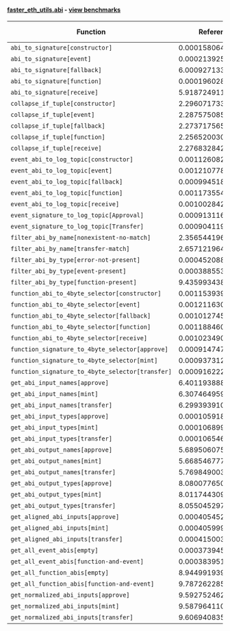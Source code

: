 #### [faster_eth_utils.abi](https://github.com/BobTheBuidler/faster-eth-utils/blob/strict-dunder-typing/faster_eth_utils/abi.py) - [view benchmarks](https://github.com/BobTheBuidler/faster-eth-utils/blob/strict-dunder-typing/benchmarks/test_abi_benchmarks.py)

| Function | Reference Mean | Faster Mean | % Change | Speedup (%) | x Faster | Faster |
|----------|---------------|-------------|----------|-------------|----------|--------|
| `abi_to_signature[constructor]` | 0.00015806448282120093 | 8.054497372163797e-05 | 49.04% | 96.24% | 1.96x | ✅ |
| `abi_to_signature[event]` | 0.00021392554514668778 | 9.879057663946721e-05 | 53.82% | 116.54% | 2.17x | ✅ |
| `abi_to_signature[fallback]` | 6.000927133435509e-05 | 5.1811836258288036e-05 | 13.66% | 15.82% | 1.16x | ✅ |
| `abi_to_signature[function]` | 0.0001960283499470474 | 9.327353685947032e-05 | 52.42% | 110.17% | 2.10x | ✅ |
| `abi_to_signature[receive]` | 5.9187249119740205e-05 | 5.166407724141343e-05 | 12.71% | 14.56% | 1.15x | ✅ |
| `collapse_if_tuple[constructor]` | 2.2960717335915498e-05 | 5.542866178734616e-06 | 75.86% | 314.24% | 4.14x | ✅ |
| `collapse_if_tuple[event]` | 2.2875750854429986e-05 | 5.475917798911722e-06 | 76.06% | 317.75% | 4.18x | ✅ |
| `collapse_if_tuple[fallback]` | 2.273717565319337e-05 | 5.556992648987549e-06 | 75.56% | 309.16% | 4.09x | ✅ |
| `collapse_if_tuple[function]` | 2.2565200302804438e-05 | 5.434945123493153e-06 | 75.91% | 315.19% | 4.15x | ✅ |
| `collapse_if_tuple[receive]` | 2.2768328420889598e-05 | 5.577014748669232e-06 | 75.51% | 308.25% | 4.08x | ✅ |
| `event_abi_to_log_topic[constructor]` | 0.0011260825280575884 | 0.0008081648957428059 | 28.23% | 39.34% | 1.39x | ✅ |
| `event_abi_to_log_topic[event]` | 0.001210778730077032 | 0.0008384247066436457 | 30.75% | 44.41% | 1.44x | ✅ |
| `event_abi_to_log_topic[fallback]` | 0.000994518028570592 | 0.000773259431372694 | 22.25% | 28.61% | 1.29x | ✅ |
| `event_abi_to_log_topic[function]` | 0.0011735543883981655 | 0.0008382849639955131 | 28.57% | 39.99% | 1.40x | ✅ |
| `event_abi_to_log_topic[receive]` | 0.0010028423874067656 | 0.0007731506578944769 | 22.90% | 29.71% | 1.30x | ✅ |
| `event_signature_to_log_topic[Approval]` | 0.0009131162951922588 | 0.0006993429109433931 | 23.41% | 30.57% | 1.31x | ✅ |
| `event_signature_to_log_topic[Transfer]` | 0.0009041194574970064 | 0.0007016233291241523 | 22.40% | 28.86% | 1.29x | ✅ |
| `filter_abi_by_name[nonexistent-no-match]` | 2.356544196550285e-05 | 1.947336288737239e-05 | 17.36% | 21.01% | 1.21x | ✅ |
| `filter_abi_by_name[transfer-match]` | 2.6571219641029502e-05 | 2.160503594577632e-05 | 18.69% | 22.99% | 1.23x | ✅ |
| `filter_abi_by_type[error-not-present]` | 0.0004520883630923703 | 1.6521568514461934e-05 | 96.35% | 2636.35% | 27.36x | ✅ |
| `filter_abi_by_type[event-present]` | 0.00038855318644741423 | 1.6448206309886952e-05 | 95.77% | 2262.28% | 23.62x | ✅ |
| `filter_abi_by_type[function-present]` | 9.435993438637027e-05 | 1.588975836186451e-05 | 83.16% | 493.84% | 5.94x | ✅ |
| `function_abi_to_4byte_selector[constructor]` | 0.001153939523399061 | 0.0008161231333912805 | 29.28% | 41.39% | 1.41x | ✅ |
| `function_abi_to_4byte_selector[event]` | 0.001211630617346814 | 0.0008457104782992595 | 30.20% | 43.27% | 1.43x | ✅ |
| `function_abi_to_4byte_selector[fallback]` | 0.001012745978165976 | 0.0007815328722360109 | 22.83% | 29.58% | 1.30x | ✅ |
| `function_abi_to_4byte_selector[function]` | 0.0011884602871794468 | 0.000843633023255393 | 29.01% | 40.87% | 1.41x | ✅ |
| `function_abi_to_4byte_selector[receive]` | 0.0010234906376313444 | 0.000778148635606726 | 23.97% | 31.53% | 1.32x | ✅ |
| `function_signature_to_4byte_selector[approve]` | 0.0009147471665048698 | 0.0007008109303338485 | 23.39% | 30.53% | 1.31x | ✅ |
| `function_signature_to_4byte_selector[mint]` | 0.0009373126462579447 | 0.0007020219864430779 | 25.10% | 33.52% | 1.34x | ✅ |
| `function_signature_to_4byte_selector[transfer]` | 0.0009162224331065419 | 0.0006980723713433667 | 23.81% | 31.25% | 1.31x | ✅ |
| `get_abi_input_names[approve]` | 6.401193888770933e-05 | 2.1467610574556924e-05 | 66.46% | 198.18% | 2.98x | ✅ |
| `get_abi_input_names[mint]` | 6.307464959408963e-05 | 2.1152248922742282e-05 | 66.46% | 198.19% | 2.98x | ✅ |
| `get_abi_input_names[transfer]` | 6.299393910700247e-05 | 2.08769650074989e-05 | 66.86% | 201.74% | 3.02x | ✅ |
| `get_abi_input_types[approve]` | 0.00010591879758704739 | 2.5563370964378887e-05 | 75.87% | 314.34% | 4.14x | ✅ |
| `get_abi_input_types[mint]` | 0.00010689975747836437 | 2.5650013630885476e-05 | 76.01% | 316.76% | 4.17x | ✅ |
| `get_abi_input_types[transfer]` | 0.00010654618209230569 | 2.6330442475617378e-05 | 75.29% | 304.65% | 4.05x | ✅ |
| `get_abi_output_names[approve]` | 5.68950607551231e-05 | 1.8082327210065355e-05 | 68.22% | 214.64% | 3.15x | ✅ |
| `get_abi_output_names[mint]` | 5.668546777201703e-05 | 1.8118787024880408e-05 | 68.04% | 212.85% | 3.13x | ✅ |
| `get_abi_output_names[transfer]` | 5.769849003685473e-05 | 1.8348232922445387e-05 | 68.20% | 214.46% | 3.14x | ✅ |
| `get_abi_output_types[approve]` | 8.080077650470433e-05 | 2.0602010854213328e-05 | 74.50% | 292.20% | 3.92x | ✅ |
| `get_abi_output_types[mint]` | 8.011744309853748e-05 | 2.0356738415683308e-05 | 74.59% | 293.57% | 3.94x | ✅ |
| `get_abi_output_types[transfer]` | 8.055045297692349e-05 | 2.068842165604253e-05 | 74.32% | 289.35% | 3.89x | ✅ |
| `get_aligned_abi_inputs[approve]` | 0.0004054523883580048 | 0.00023908271861009577 | 41.03% | 69.59% | 1.70x | ✅ |
| `get_aligned_abi_inputs[mint]` | 0.000405999489208701 | 0.00023914571449462936 | 41.10% | 69.77% | 1.70x | ✅ |
| `get_aligned_abi_inputs[transfer]` | 0.00041500396817507147 | 0.00023831735397327063 | 42.57% | 74.14% | 1.74x | ✅ |
| `get_all_event_abis[empty]` | 0.0003739455961975812 | 1.1121924951223993e-05 | 97.03% | 3262.24% | 33.62x | ✅ |
| `get_all_event_abis[function-and-event]` | 0.00038395133402929044 | 1.6139150315420893e-05 | 95.80% | 2279.01% | 23.79x | ✅ |
| `get_all_function_abis[empty]` | 8.944991939813982e-05 | 1.0009380121569187e-05 | 88.81% | 793.66% | 8.94x | ✅ |
| `get_all_function_abis[function-and-event]` | 9.787262285775044e-05 | 1.5242203544694545e-05 | 84.43% | 542.12% | 6.42x | ✅ |
| `get_normalized_abi_inputs[approve]` | 9.59275246271979e-05 | 1.9312077119569137e-05 | 79.87% | 396.72% | 4.97x | ✅ |
| `get_normalized_abi_inputs[mint]` | 9.587964110959195e-05 | 1.94828787367656e-05 | 79.68% | 392.12% | 4.92x | ✅ |
| `get_normalized_abi_inputs[transfer]` | 9.606940835882202e-05 | 1.9492270139568486e-05 | 79.71% | 392.86% | 4.93x | ✅ |
